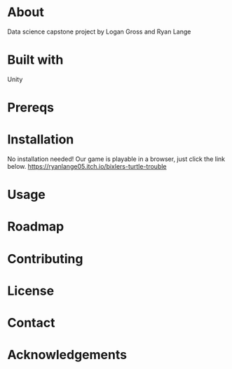 # About
Data science capstone project by Logan Gross and Ryan Lange
# Built with
Unity
# Prereqs

# Installation
No installation needed! Our game is playable in a browser, just click the link below.
https://ryanlange05.itch.io/bixlers-turtle-trouble
# Usage

# Roadmap

# Contributing

# License 

# Contact

# Acknowledgements
